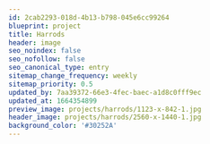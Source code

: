 ```yaml
---
id: 2cab2293-018d-4b13-b798-045e6cc99264
blueprint: project
title: Harrods
header: image
seo_noindex: false
seo_nofollow: false
seo_canonical_type: entry
sitemap_change_frequency: weekly
sitemap_priority: 0.5
updated_by: 7aa39372-66e3-4fec-baec-a1d8c0fff9ec
updated_at: 1664354899
preview_image: projects/harrods/1123-x-842-1.jpg
header_image: projects/harrods/2560-x-1440-1.jpg
background_color: '#30252A'
---
```

